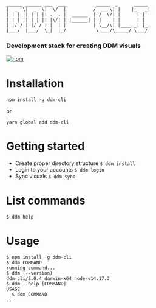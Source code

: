 ```text
______ ______ ___  ___           _____  _      _____ 
|  _  \|  _  \|  \/  |          /  __ \| |    |_   _|
| | | || | | || .  . |  ______  | /  \/| |      | |  
| | | || | | || |\/| | |______| | |    | |      | |  
| |/ / | |/ / | |  | |          | \__/\| |____ _| |_ 
|___/  |___/  \_|  |_/           \____/\_____/ \___/
```

### Development stack for creating DDM visuals

[![npm](https://img.shields.io/npm/v/ddm-cli.svg)](https://www.npmjs.com/package/ddm-cli)

# Installation

<!-- installation -->

```shell
npm install -g ddm-cli
```

or

```shell
yarn global add ddm-cli
```

<!-- installation stop -->

# Getting started

<!-- getting started -->

- Create proper directory structure `$ ddm install`
- Login to your accounts `$ ddm login`
- Sync visuals `$ ddm sync`

<!-- getting started stop -->

# List commands

<!-- list commands -->

```shell
$ ddm help
```

<!-- list commands stop -->

# Usage

<!-- usage -->
```sh-session
$ npm install -g ddm-cli
$ ddm COMMAND
running command...
$ ddm (--version)
ddm-cli/2.0.4 darwin-x64 node-v14.17.3
$ ddm --help [COMMAND]
USAGE
  $ ddm COMMAND
...
```
<!-- usagestop -->
